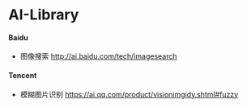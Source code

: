 # AI-Library  

#### Baidu  
* 图像搜索 http://ai.baidu.com/tech/imagesearch    


#### Tencent  
* 模糊图片识别 https://ai.qq.com/product/visionimgidy.shtml#fuzzy  
